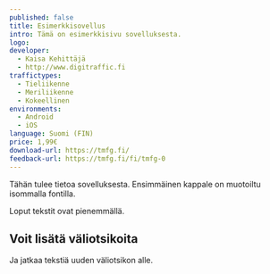 ```yaml
---
published: false
title: Esimerkkisovellus
intro: Tämä on esimerkkisivu sovelluksesta.
logo: 
developer:
  - Kaisa Kehittäjä
  - http://www.digitraffic.fi
traffictypes: 
  - Tieliikenne
  - Meriliikenne
  - Kokeellinen
environments: 
  - Android
  - iOS
language: Suomi (FIN)
price: 1,99€
download-url: https://tmfg.fi/
feedback-url: https://tmfg.fi/fi/tmfg-0
---
```


Tähän tulee tietoa sovelluksesta. Ensimmäinen kappale on muotoiltu isommalla fontilla.

Loput tekstit ovat pienemmällä.

## Voit lisätä väliotsikoita
Ja jatkaa tekstiä uuden väliotsikon alle.